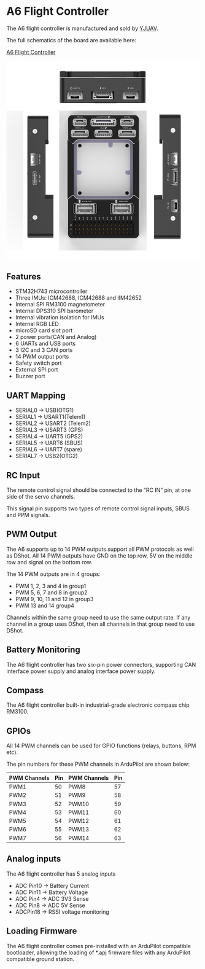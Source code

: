 # A6 Flight Controller

The A6 flight controller is manufactured and sold by [YJUAV](http://www.yjuav.net).

The full schematics of the board are available here:

[A6 Flight Controller](http://doc.yjuav.net/index.php/自动驾驶仪/a6飞控/)

![A6_YJUAV Board](A6_YJUAV.jpg "A6_YJUAV")
## Features

 - STM32H743 microcontroller
 - Three IMUs: ICM42688, ICM42688 and IIM42652
 - Internal SPI RM3100 magnetometer
 - Internal DPS310 SPI barometer
 - Internal vibration isolation for IMUs
 - Internal RGB LED
 - microSD card slot port
 - 2 power ports(CAN and Analog)
 - 6 UARTs and USB ports
 - 3 I2C and 3 CAN ports
 - 14 PWM output ports
 - Safety switch port
 - External SPI port
 - Buzzer port

## UART Mapping

 - SERIAL0 -> USB(OTG1)
 - SERIAL1 -> USART1(Telem1)
 - SERIAL2 -> USART2 (Telem2)
 - SERIAL3 -> USART3 (GPS)
 - SERIAL4 -> UART5 (GPS2)
 - SERIAL5 -> UART6 (SBUS)
 - SERIAL6 -> UART7 (spare)
 - SERIAL7 -> USB2(OTG2)

## RC Input

The remote control signal should be connected to the “RC IN” pin, at one side of the servo channels.

This signal pin supports two types of remote control signal inputs, SBUS and PPM signals.

## PWM Output

The A6 supports up to 14 PWM outputs.support all PWM protocols as well as DShot. All 14 PWM outputs have GND on the top row, 5V on the middle row and signal on the bottom row.

The 14 PWM outputs are in 4 groups:

 - PWM 1, 2, 3 and 4 in group1
 - PWM 5, 6, 7 and 8 in group2
 - PWM 9, 10, 11 and 12 in group3
 - PWM 13 and 14 group4

Channels within the same group need to use the same output rate. If any channel in a group uses DShot, then all channels in that group need to use DShot.

## Battery Monitoring

The A6 flight controller has two six-pin power connectors, supporting CAN interface power supply and analog interface power supply.

## Compass

The A6 flight controller built-in industrial-grade electronic compass chip RM3100.

## GPIOs

All 14 PWM channels can be used for GPIO functions (relays, buttons, RPM etc).

The pin numbers for these PWM channels in ArduPilot are shown below:

| PWM Channels | Pin  | PWM Channels | Pin  |
| ------------ | ---- | ------------ | ---- |
| PWM1         | 50   | PWM8         | 57   |
| PWM2         | 51   | PWM9         | 58   |
| PWM3         | 52   | PWM10        | 59   |
| PWM4         | 53   | PWM11        | 60   |
| PWM5         | 54   | PWM12        | 61   |
| PWM6         | 55   | PWM13        | 62   |
| PWM7         | 56   | PWM14        | 63   |

## Analog inputs

The A6 flight controller has 5 analog inputs

 - ADC Pin10 -> Battery Current 
 - ADC Pin11  -> Battery Voltage 
 - ADC Pin4   -> ADC 3V3 Sense
 - ADC Pin8  ->  ADC 5V Sense
 - ADCPin18  ->  RSSI voltage monitoring

## Loading Firmware

The A6 flight controller comes pre-installed with an ArduPilot compatible bootloader, allowing the loading of *.apj firmware files with any ArduPilot compatible ground station.


